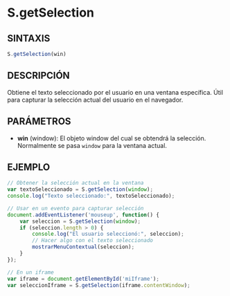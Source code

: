 # S.getSelection

## SINTAXIS
```javascript
S.getSelection(win)
```

## DESCRIPCIÓN
Obtiene el texto seleccionado por el usuario en una ventana específica. Útil para capturar la selección actual del usuario en el navegador.

## PARÁMETROS
- **win** (window): El objeto window del cual se obtendrá la selección. Normalmente se pasa `window` para la ventana actual.

## EJEMPLO
```javascript
// Obtener la selección actual en la ventana
var textoSeleccionado = S.getSelection(window);
console.log("Texto seleccionado:", textoSeleccionado);

// Usar en un evento para capturar selección
document.addEventListener('mouseup', function() {
    var seleccion = S.getSelection(window);
    if (seleccion.length > 0) {
        console.log("El usuario seleccionó:", seleccion);
        // Hacer algo con el texto seleccionado
        mostrarMenuContextual(seleccion);
    }
});

// En un iframe
var iframe = document.getElementById('miIframe');
var seleccionIframe = S.getSelection(iframe.contentWindow);
```